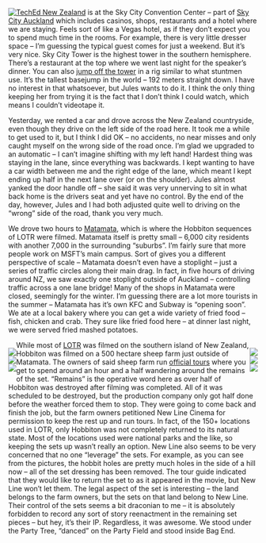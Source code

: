 <span
style="FLOAT: left">[![](http://s3.amazonaws.com/devhawk_images/Albert%20Park%20PDT%20(4)_small.jpg)](http://s3.amazonaws.com/devhawk_images/Albert%20Park%20PDT%20(4).jpg)</span>[TechEd
New Zealand](http://www.microsoft.com/nz/teched) is at the Sky City
Convention Center – part of [Sky City
Auckland](http://www.skycityauckland.co.nz/) which includes casinos,
shops, restaurants and a hotel where we are staying. Feels sort of like
a Vegas hotel, as if they don’t expect you to spend much time in the
rooms. For example, there is very little dresser space – I’m guessing
the typical guest comes for just a weekend. But it’s very nice. Sky City
Tower is the highest tower in the southern hemisphere. There’s a
restaurant at the top where we went last night for the speaker’s dinner.
You can also [jump off the tower](http://www.skyjump.co.nz/) in a rig
similar to what stuntmen use. It’s the tallest basejump in the world –
192 meters straight down. I have no interest in that whatsoever, but
Jules wants to do it. I think the only thing keeping her from trying it
is the fact that I don’t think I could watch, which means I couldn’t
videotape it.

Yesterday, we rented a car and drove across the New Zealand countryside,
even though they drive on the left side of the road here. It took me a
while to get used to it, but I think I did OK – no accidents, no near
misses and only caught myself on the wrong side of the road once. I’m
glad we upgraded to an automatic – I can’t imagine shifting with my left
hand! Hardest thing was staying in the lane, since everything was
backwards. I kept wanting to have a car width between me and the right
edge of the lane, which meant I kept ending up half in the next lane
over (or on the shoulder). Jules almost yanked the door handle off – she
said it was very unnerving to sit in what back home is the drivers seat
and yet have no control. By the end of the day, however, Jules and I had
both adjusted quite well to driving on the “wrong” side of the road,
thank you very much.

We drove two hours to [Matamata](http://www.matamata-info.co.nz/), which
is where the Hobbiton sequences of LOTR were filmed. Matamata itself is
pretty small – 6,000 city residents with another 7,000 in the
surrounding “suburbs”. I’m fairly sure that more people work on MSFT’s
main campus. Sort of gives you a different perspective of scale –
Matamata doesn’t even have a stoplight – just a series of traffic
circles along their main drag. In fact, in five hours of driving around
NZ, we saw exactly one stoplight outside of Auckland – controlling
traffic across a one lane bridge! Many of the shops in Matamata were
closed, seemingly for the winter. I’m guessing there are a lot more
tourists in the summer – Matamata has it’s own KFC and Subway is
“opening soon”. We ate at a local bakery where you can get a wide
variety of fried food – fish, chicken and crab. They sure like fried
food here – at dinner last night, we were served fried mashed potatoes.

<div style="FLOAT: right">

[![](http://s3.amazonaws.com/devhawk_images/Hobbiton%20PDT%20(61)_small.JPG)](http://s3.amazonaws.com/devhawk_images/Hobbiton%20PDT%20(61).JPG)\
[![](http://s3.amazonaws.com/devhawk_images/Hobbiton%20PDT%20(20)_small.JPG)](http://s3.amazonaws.com/devhawk_images/Hobbiton%20PDT%20(20).JPG)\
[![](http://s3.amazonaws.com/devhawk_images/Hobbiton%20NZT%20(85)_small.JPG)](http://s3.amazonaws.com/devhawk_images/Hobbiton%20NZT%20(85).JPG)

</div>

<div style="FLOAT: left; TEXT-ALIGN: center">

[![](http://s3.amazonaws.com/devhawk_images/Hobbiton%20PDT%20(24)_small.JPG)](http://s3.amazonaws.com/devhawk_images/Hobbiton%20PDT%20(24).JPG)\
[![](http://s3.amazonaws.com/devhawk_images/Hobbiton%20PDT%20(55)_small.JPG)](http://s3.amazonaws.com/devhawk_images/Hobbiton%20PDT%20(55).JPG)\
[![](http://s3.amazonaws.com/devhawk_images/Hobbiton%20NZT%20(70)_small.JPG)](http://s3.amazonaws.com/devhawk_images/Hobbiton%20NZT%20(70).JPG)

</div>

While most of [LOTR](http://lordoftherings.net/) was filmed on the
southern island of New Zealand, Hobbiton was filmed on a 500 hectare
sheep farm just outside of Matamata. The owners of said sheep farm run
[official tours](http://www.hobbitontours.com/) where you get to spend
around an hour and a half wandering around the remains of the set.
“Remains” is the operative word here as over half of Hobbiton was
destroyed after filming was completed. All of it was scheduled to be
destroyed, but the production company only got half done before the
weather forced them to stop. They were going to come back and finish the
job, but the farm owners petitioned New Line Cinema for permission to
keep the rest up and run tours. In fact, of the 150+ locations used in
LOTR, only Hobbiton was not completely returned to its natural state.
Most of the locations used were national parks and the like, so keeping
the sets up wasn’t really an option. New Line also seems to be very
concerned that no one “leverage” the sets. For example, as you can see
from the pictures, the hobbit holes are pretty much holes in the side of
a hill now – all of the set dressing has been removed. The tour guide
indicated that they would like to return the set to as it appeared in
the movie, but New Line won’t let them. The legal aspect of the set is
interesting – the land belongs to the farm owners, but the sets on that
land belong to New Line. Their control of the sets seems a bit draconian
to me – it is absolutely forbidden to record any sort of story
reenactment in the remaining set pieces – but hey, it’s their IP.
Regardless, it was awesome. We stood under the Party Tree, “danced” on
the Party Field and stood inside Bag End.
